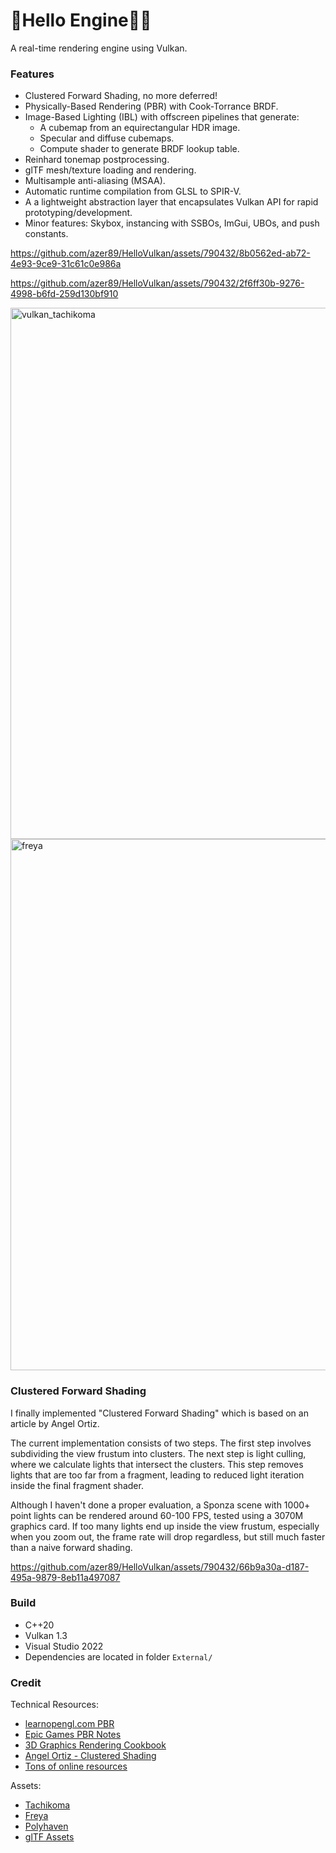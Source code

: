 # 🌋Hello Engine🖖🏽

A real-time rendering engine using Vulkan.

### Features
* Clustered Forward Shading, no more deferred!
* Physically-Based Rendering (PBR) with Cook-Torrance BRDF.
* Image-Based Lighting (IBL) with offscreen pipelines that generate:
    * A cubemap from an equirectangular HDR image.
    * Specular and diffuse cubemaps.
    * Compute shader to generate BRDF lookup table.
* Reinhard tonemap postprocessing.
* glTF mesh/texture loading and rendering.
* Multisample anti-aliasing (MSAA).
* Automatic runtime compilation from GLSL to SPIR-V.
* A a lightweight abstraction layer that encapsulates Vulkan API for rapid prototyping/development.
* Minor features: Skybox, instancing with SSBOs, ImGui, UBOs, and push constants.
  
https://github.com/azer89/HelloVulkan/assets/790432/8b0562ed-ab72-4e93-9ce9-31c61c0e986a

https://github.com/azer89/HelloVulkan/assets/790432/2f6ff30b-9276-4998-b6fd-259d130bf910

<img width="850" alt="vulkan_tachikoma" src="https://github.com/azer89/HelloVulkan/assets/790432/535a2d75-fffd-436f-bf18-df18968b79e0">

<img width="850" alt="freya" src="https://github.com/azer89/HelloVulkan/assets/790432/c3dd2921-b46a-458c-af26-fa49fecc884b">

### Clustered Forward Shading

I finally implemented "Clustered Forward Shading" which is based on an article by Angel Ortiz. 

The current implementation consists of two steps. The first step involves subdividing the view frustum into clusters.
The next step is light culling, where we calculate lights that intersect the clusters. This step removes lights that are too far from a fragment, leading to reduced light iteration inside the final fragment shader.

Although I haven't done a proper evaluation, a Sponza scene with 1000+ point lights can be rendered around 60-100 FPS, tested using a 3070M graphics card.
If too many lights end up inside the view frustum, especially when you zoom out, the frame rate will drop regardless, but still much faster than a naive forward shading.

https://github.com/azer89/HelloVulkan/assets/790432/66b9a30a-d187-495a-9879-8eb11a497087

### Build
* C++20
* Vulkan 1.3
* Visual Studio 2022
* Dependencies are located in folder `External/` 

### Credit
Technical Resources:
* [learnopengl.com PBR](https://learnopengl.com/PBR/Theory)
* [Epic Games PBR Notes](https://blog.selfshadow.com/publications/s2013-shading-course/karis/s2013_pbs_epic_notes_v2.pdf)
* [3D Graphics Rendering Cookbook](https://github.com/PacktPublishing/3D-Graphics-Rendering-Cookbook)
* [Angel Ortiz - Clustered Shading](https://www.aortiz.me/2018/12/21/CG.html)
* [Tons of online resources](https://github.com/azer89/VulkanResources)

Assets:
* [Tachikoma](https://sketchfab.com/3d-models/tachikoma-7ec03deb78de4a1b908d2bc736ff0f15)
* [Freya](https://sketchfab.com/3d-models/freya-crescent-6d8eae57c17f4a81a23301ee0afda8cf)
* [Polyhaven](https://polyhaven.com/)
* [glTF Assets](https://github.com/KhronosGroup/glTF-Sample-Assets)
